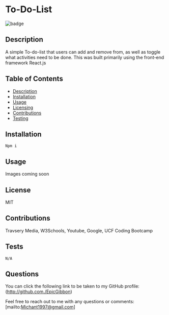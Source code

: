 # To-Do-List
  ![badge](https://img.shields.io/badge/License-MIT-red)

## Description
A simple To-do-list that users can add and remove from, as well as toggle what activities need to be done. This was built primarily using the front-end framework React.js

## Table of Contents
* [Description](#Description)
* [Installation](#Installation)
* [Usage](#Usage)
* [Licensing](#License)
* [Contributions](#Contributions)
* [Testing](#Tests)

## Installation

```
Npm i
```

## Usage
Images coming soon

## License
MIT

## Contributions
Travsery Media, W3Schools, Youtube, Google, UCF Coding Bootcamp

## Tests
```
N/A
```

## Questions 
You can click the following link to be taken to my GitHub profile: (http://github.com./EpicGibbon)

Feel free to reach out to me with any questions or comments: [mailto:Michant1997@gmail.com]

